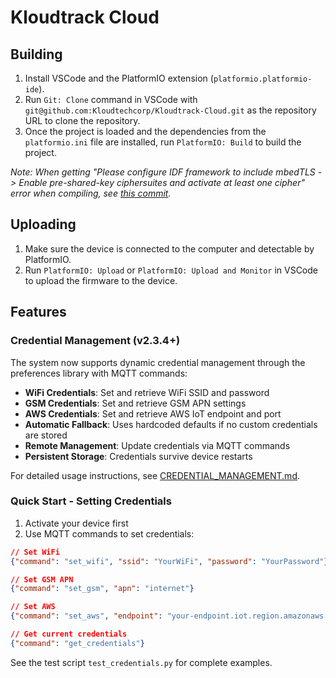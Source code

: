 # Kloudtrack Cloud

## Building

1. Install VSCode and the PlatformIO extension (`platformio.platformio-ide`).
2. Run `Git: Clone` command in VSCode with `git@github.com:Kloudtechcorp/Kloudtrack-Cloud.git` as the repository URL to clone the repository.
3. Once the project is loaded and the dependencies from the `platformio.ini` file are installed, run `PlatformIO: Build` to build the project.

*Note: When getting "Please configure IDF framework to include mbedTLS -> Enable pre-shared-key ciphersuites and activate at least one cipher" error when compiling, see [this commit](https://github.com/gravitech-engineer/AIS_IoT_4G/pull/8/commits/11a26867f73f45a54e46d8132b264b4eb5ff93ad).*

## Uploading

1. Make sure the device is connected to the computer and detectable by PlatformIO.
2. Run `PlatformIO: Upload` or `PlatformIO: Upload and Monitor` in VSCode to upload the firmware to the device.

## Features

### Credential Management (v2.3.4+)

The system now supports dynamic credential management through the preferences library with MQTT commands:

- **WiFi Credentials**: Set and retrieve WiFi SSID and password
- **GSM Credentials**: Set and retrieve GSM APN settings  
- **AWS Credentials**: Set and retrieve AWS IoT endpoint and port
- **Automatic Fallback**: Uses hardcoded defaults if no custom credentials are stored
- **Remote Management**: Update credentials via MQTT commands
- **Persistent Storage**: Credentials survive device restarts

For detailed usage instructions, see [CREDENTIAL_MANAGEMENT.md](CREDENTIAL_MANAGEMENT.md).

### Quick Start - Setting Credentials

1. Activate your device first
2. Use MQTT commands to set credentials:

```json
// Set WiFi
{"command": "set_wifi", "ssid": "YourWiFi", "password": "YourPassword"}

// Set GSM APN
{"command": "set_gsm", "apn": "internet"}

// Set AWS
{"command": "set_aws", "endpoint": "your-endpoint.iot.region.amazonaws.com", "port": 8883}

// Get current credentials
{"command": "get_credentials"}
```

See the test script `test_credentials.py` for complete examples.
